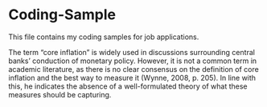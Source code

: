 # Coding-Sample
This file contains my coding samples for job applications. 

The term “core inflation” is widely used in discussions surrounding central banks’
conduction of monetary policy. However, it is not a common term in academic literature, as
there is no clear consensus on the definition of core inflation and the best way to measure
it (Wynne, 2008, p. 205). In line with this, he indicates the absence of a well-formulated
theory of what these measures should be capturing.
